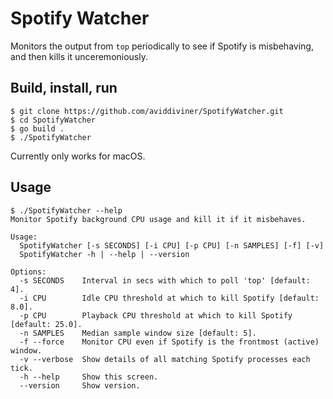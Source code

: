 # Spotify Watcher
Monitors the output from `top` periodically to see if Spotify is misbehaving, and then kills it unceremoniously.

## Build, install, run
```console
$ git clone https://github.com/aviddiviner/SpotifyWatcher.git
$ cd SpotifyWatcher
$ go build .
$ ./SpotifyWatcher
```

Currently only works for macOS.

## Usage
```console
$ ./SpotifyWatcher --help
Monitor Spotify background CPU usage and kill it if it misbehaves.

Usage:
  SpotifyWatcher [-s SECONDS] [-i CPU] [-p CPU] [-n SAMPLES] [-f] [-v]
  SpotifyWatcher -h | --help | --version

Options:
  -s SECONDS    Interval in secs with which to poll 'top' [default: 4].
  -i CPU        Idle CPU threshold at which to kill Spotify [default: 8.0].
  -p CPU        Playback CPU threshold at which to kill Spotify [default: 25.0].
  -n SAMPLES    Median sample window size [default: 5].
  -f --force    Monitor CPU even if Spotify is the frontmost (active) window.
  -v --verbose  Show details of all matching Spotify processes each tick.
  -h --help     Show this screen.
  --version     Show version.
```

